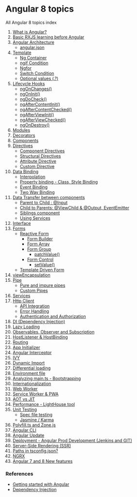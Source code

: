 # Angular 8 topics
All Angular 8 topics index

<ol>
  <li><a href="javascript:;" title="What is Angular?">What is Angular?</a></li>
  <li><a href="https://github.com/suryansh54/rxjs" title="Basic RXJS learning">Basic RXJS learning before Angular</a></li>
  <li><a href="javascript:;" title="Angular Architecture">Angular Architecture</a>
    <ul>
      <li><a href="javascript:;" title="angular.json">angular.json</a></li>
    </ul>
  </li>
  <li><a href="javascript:;" title="Template">Template</a>
    <ul>
      <li><a href="javascript:;" title="Ng Container">Ng Container</a></li>
      <li><a href="javascript:;" title="ngif Condition">ngif Condition</a></li>
      <li><a href="javascript:;" title="Ngfor">Ngfor</a></li>
      <li><a href="javascript:;" title="Switch Condition">Switch Condition</a></li>
      <li><a href="javascript:;" title="Optional values (.?)">Optional values (.?)</a></li>
    </ul>
  </li>
  <li><a href="javascript:;" title="Lifecycle Hooks">Lifecycle Hooks</a>
    <ul>
      <li><a href="javascript:;" title="ngOnChanges()">ngOnChanges()</a></li>
      <li><a href="javascript:;" title="ngOnInit()">ngOnInit()</a></li>
      <li><a href="javascript:;" title="ngDoCheck()">ngDoCheck()</a></li>
      <li><a href="javascript:;" title="ngAfterContentInit()">ngAfterContentInit()</a></li>
      <li><a href="javascript:;" title="ngAfterContentChecked()">ngAfterContentChecked()</a></li>
      <li><a href="javascript:;" title="ngDoCheck()">ngAfterViewInit()</a></li>
      <li><a href="javascript:;" title="ngAfterContentInit()">ngAfterViewChecked()</a></li>
      <li><a href="javascript:;" title="ngAfterContentChecked()">ngOnDestroy()</a></li>
    </ul>
  </li>
  <li><a href="javascript:;" title="Modules">Modules</a></li>
  <li><a href="javascript:;" title="Decorators">Decorators</a></li>
  <li><a href="javascript:;" title="Components">Components</a></li>
  <li><a href="javascript:;" title="Directives">Directives</a>
    <ul>
      <li><a href="javascript:;" title="Component Directives">Component Directives</a></li>
      <li><a href="javascript:;" title="Structural Directives">Structural Directives</a></li>
      <li><a href="javascript:;" title="Attribute Directive">Attribute Directive</a></li>
      <li><a href="javascript:;" title="Custom Directive">Custom Directive</a></li>
    </ul>
  </li>
  <li><a href="javascript:;" title="Data Binding">Data Binding</a>
    <ul>
      <li><a href="javascript:;" title="Interpolation">Interpolation</a></li>
      <li><a href="javascript:;" title="Property binding - Class, Style Binding">Property binding - Class, Style Binding</a></li>
      <li><a href="javascript:;" title="Event Binding">Event Binding</a></li>
      <li><a href="javascript:;" title="Two Way Binding">Two Way Binding</a></li>
    </ul>
  </li>
  <li><a href="javascript:;" title="Type Compatibility">Data Transfer between components</a>
    <ul>
      <li><a href="javascript:;" title="Parent to Child : @Input">Parent to Child : @Input</a></li>
      <li><a href="javascript:;" title="Child to Parents: @ViewChild & @Output, EventEmitter">Child to Parents: @ViewChild & @Output, EventEmitter</a></li>
      <li><a href="javascript:;" title="Siblings component">Siblings component</a></li>
      <li><a href="javascript:;" title="Using Services">Using Services</a></li>
    </ul>
  </li>
  <li><a href="javascript:;" title="Interface">Interface</a></li>
  <li><a href="javascript:;" title="Forms">Forms</a>
     <ul>
      <li><a href="javascript:;" title="Reactive Form">Reactive Form</a>
        <ul>
          <li><a href="javascript:;" title="Form Builder">Form Builder</a></li>
          <li><a href="javascript:;" title="Form Array">Form Array</a></li>
          <li><a href="javascript:;" title="Form Group">Form Group</a>
            <ul>
              <li><a href="javascript:;" title="patchValue()">patchValue()</a></li>
            </ul>
          </li>
          <li><a href="javascript:;" title="Form Control">Form Control</a>
            <ul>
              <li><a href="javascript:;" title="setValue()">setValue()</a></li>
            </ul>
          </li>
        </ul>
       </li>
      <li><a href="javascript:;" title="Template Driven Form">Template Driven Form</a></li>
    </ul>
    <li><a href="javascript:;" title="viewEncapsulation">viewEncapsulation</a></li>
    <li><a href="javascript:;" title="Pipe">Pipe</a>
      <ul>
        <li><a href="javascript:;" title="Pure and impure pipes">Pure and impure pipes</a></li>
        <li><a href="javascript:;" title="Custom Pipes">Custom Pipes</a></li>
      </ul>
    </li>
    <li><a href="javascript:;" title="Services">Services</a></li>
    <li><a href="javascript:;" title="Http Client">Http Client</a>
      <ul>
        <li><a href="javascript:;" title="API Integration">API Integration</a></li>
        <li><a href="javascript:;" title="Error Handling">Error Handling</a></li>
        <li><a href="javascript:;" title="Authentication vs Authorization">Authentication and Authorization</a></li>
      </ul>
    </li>
    <li><a href="javascript:;" title="DI (Dependency Injection)">DI (Dependency Injection)</a></li>
    <li><a href="javascript:;" title="Lazy Loading">Lazy Loading</a></li>
    <li><a href="javascript:;" title="Observables, Observer and Subscription">Observables, Observer and Subscription</a></li>
    <li><a href="javascript:;" title="HostListener & HostBinding">HostListener & HostBinding</a></li>
    <li><a href="javascript:;" title="Routing">Routing</a></li>
    <li><a href="javascript:;" title="App Initializer">App Initializer</a></li>
    <li><a href="javascript:;" title="Angular Interceptor">Angular Interceptor</a></li>
    <li><a href="javascript:;" title="IVY">IVY</a></li>
    <li><a href="javascript:;" title="Dynamic Import">Dynamic Import</a></li>
    <li><a href="javascript:;" title="Differential loading">Differential loading</a></li>
    <li><a href="javascript:;" title="Environment file">Environment file</a></li>
    <li><a href="javascript:;" title="Analyzing main.ts - Bootstrapping">Analyzing main.ts - Bootstrapping</a></li>
    <li><a href="javascript:;" title="Internationalization">Internationalization</a></li>
    <li><a href="javascript:;" title="Web Worker">Web Worker</a></li>
    <li><a href="javascript:;" title="Service Worker & PWA">Service Worker & PWA</a></li>
    <li><a href="javascript:;" title="AOT vs JIT">AOT vs JIT</a></li>
    <li><a href="javascript:;" title="Performance - LightHouse tool">Performance - LightHouse tool</a></li>
    <li><a href="javascript:;" title="Unit Testing">Unit Testing</a>
      <ul>
        <li><a href="javascript:;" title="Spec file testing">Spec file testing</a></li>
        <li><a href="javascript:;" title="Jasmine / Karma">Jasmine / Karma</a></li>
      </ul>
    </li>
    <li><a href="javascript:;" title="Polyfill.ts and Zone.js">Polyfill.ts and Zone.js</a></li>
    <li><a href="javascript:;" title="Angular CLI">Angular CLI</a></li>
    <li><a href="javascript:;" title="Angular Update">Angular Update</a></li>
    <li><a href="javascript:;" title="Deployment - Angular Prod Development (Jenkins and GIT)">Deployment - Angular Prod Development (Jenkins and GIT)</a></li>
    <li><a href="javascript:;" title="Server-Side Rendering (SSR)">Server-Side Rendering (SSR)</a></li>
    <li><a href="javascript:;" title="Paths in tsconfig.json?">Paths in tsconfig.json?</a></li>
    <li><a href="javascript:;" title="NGRX">NGRX</a></li>
    <li><a href="javascript:;" title="Angular 7 and 8 New features">Angular 7 and 8 New features</a></li>
</ol>

### References
- <a href="https://www.w3resource.com/angular/getting-started-with-angular.php " title="Getting started with Angular">Getting started with Angular</a>
- <a href="https://codecraft.tv/courses/angular/dependency-injection-and-providers/overview" title="Dependency Injection">Dependency Injection</a>
